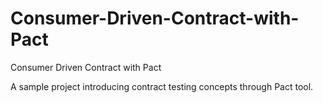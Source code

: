 # Consumer-Driven-Contract-with-Pact
Consumer Driven Contract with Pact

A sample project introducing contract testing concepts through Pact tool.
